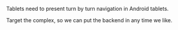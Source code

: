 Tablets need to present turn by turn navigation in Android tablets.

Target the complex, so we can put the backend in any time we like.